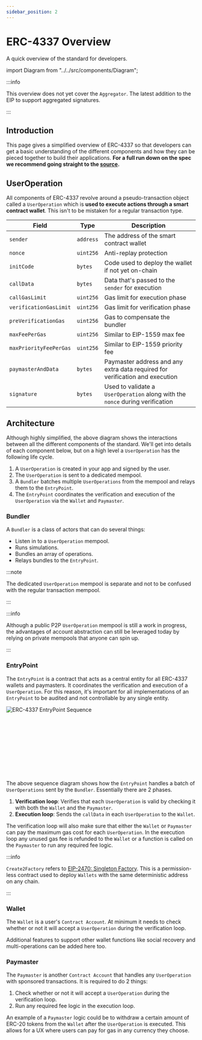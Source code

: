 ```yaml
---
sidebar_position: 2
---
```


# ERC-4337 Overview

A quick overview of the standard for developers.

import Diagram from "../../src/components/Diagram";

:::info

This overview does not yet cover the `Aggregator`. The latest addition to the EIP to support aggregated signatures.

:::

## Introduction

This page gives a simplified overview of ERC-4337 so that developers can get a basic understanding of the different components and how they can be pieced together to build their applications. **For a full run down on the spec we recommend going straight to the [source](https://eips.ethereum.org/EIPS/eip-4337).**

## UserOperation

All components of ERC-4337 revolve around a pseudo-transaction object called a `UserOperation` which is **used to execute actions through a smart contract wallet**. This isn't to be mistaken for a regular transaction type.

| Field                  | Type      | Description                                                                   |
| ---------------------- | --------- | ----------------------------------------------------------------------------- |
| `sender`               | `address` | The address of the smart contract wallet                                      |
| `nonce`                | `uint256` | Anti-replay protection                                                        |
| `initCode`             | `bytes`   | Code used to deploy the wallet if not yet on-chain                            |
| `callData`             | `bytes`   | Data that's passed to the `sender` for execution                              |
| `callGasLimit`         | `uint256` | Gas limit for execution phase                                                 |
| `verificationGasLimit` | `uint256` | Gas limit for verification phase                                              |
| `preVerificationGas`   | `uint256` | Gas to compensate the bundler                                                 |
| `maxFeePerGas`         | `uint256` | Similar to EIP-1559 max fee                                                   |
| `maxPriorityFeePerGas` | `uint256` | Similar to EIP-1559 priority fee                                              |
| `paymasterAndData`     | `bytes`   | Paymaster address and any extra data required for verification and execution  |
| `signature`            | `bytes`   | Used to validate a `UserOperation` along with the `nonce` during verification |

## Architecture

<Diagram />

Although highly simplified, the above diagram shows the interactions between all the different components of the standard. We'll get into details of each component below, but on a high level a `UserOperation` has the following life cycle.

1. A `UserOperation` is created in your app and signed by the user.
2. The `UserOperation` is sent to a dedicated mempool.
3. A `Bundler` batches multiple `UserOperations` from the mempool and relays them to the `EntryPoint`.
4. The `EntryPoint` coordinates the verification and execution of the `UserOperation` via the `Wallet` and `Paymaster`.

### Bundler

A `Bundler` is a class of actors that can do several things:

- Listen in to a `UserOperation` mempool.
- Runs simulations.
- Bundles an array of operations.
- Relays bundles to the `EntryPoint`.

:::note

The dedicated `UserOperation` mempool is separate and not to be confused with the regular transaction mempool.

:::

:::info

Although a public P2P `UserOperation` mempool is still a work in progress, the advantages of account abstraction can still be leveraged today by relying on private mempools that anyone can spin up.

:::

### EntryPoint

The `EntryPoint` is a contract that acts as a central entity for all ERC-4337 wallets and paymasters. It coordinates the verification and execution of a `UserOperation`. For this reason, it's important for all implementations of an `EntryPoint` to be audited and not controllable by any single entity.

![ERC-4337 EntryPoint Sequence](../../static/img/entrypoint-sequence.png)

<svg />

The above sequence diagram shows how the `EntryPoint` handles a batch of `UserOperations` sent by the `Bundler`. Essentially there are 2 phases.

1. **Verification loop**: Verifies that each `UserOperation` is valid by checking it with both the `Wallet` and the `Paymaster`.
2. **Execution loop**: Sends the `callData` in each `UserOperation` to the `Wallet`.

The verification loop will also make sure that either the `Wallet` or `Paymaster` can pay the maximum gas cost for each `UserOperation`. In the execution loop any unused gas fee is refunded to the `Wallet` or a function is called on the `Paymaster` to run any required fee logic.

:::info

`Create2Factory` refers to [EIP-2470: Singleton Factory](https://eips.ethereum.org/EIPS/eip-2470). This is a permission-less contract used to deploy `Wallets` with the same deterministic address on any chain.

:::

### Wallet

The `Wallet` is a user's `Contract Account`. At minimum it needs to check whether or not it will accept a `UserOperation` during the verification loop.

Additional features to support other wallet functions like social recovery and multi-operations can be added here too.

### Paymaster

The `Paymaster` is another `Contract Account` that handles any `UserOperation` with sponsored transactions. It is required to do 2 things:

1. Check whether or not it will accept a `UserOperation` during the verification loop.
2. Run any required fee logic in the execution loop.

An example of a `Paymaster` logic could be to withdraw a certain amount of ERC-20 tokens from the `Wallet` after the `UserOperation` is executed. This allows for a UX where users can pay for gas in any currency they choose.

